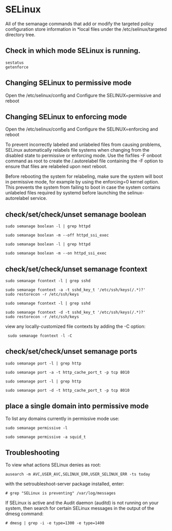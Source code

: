 # SELinux
All of the semanage commands that add or modify the targeted policy configuration store information in *local files under the /etc/selinux/targeted directory tree. 

## Check in which mode SELinux is running.
```
sestatus
getenforce
```


## Changing SELinux to permissive mode 
Open the /etc/selinux/config  and Configure the SELINUX=permissive and reboot

## Changing SELinux to enforcing  mode 
Open the /etc/selinux/config  and Configure the SELINUX=enforcing  and reboot

To prevent incorrectly labeled and unlabeled files from causing problems, SELinux automatically relabels file systems when changing from the disabled state to permissive or enforcing mode. Use the fixfiles -F onboot command as root to create the /.autorelabel file containing the -F option to ensure that files are relabeled upon next reboot.

Before rebooting the system for relabeling, make sure the system will boot in permissive mode, for example by using the enforcing=0 kernel option. This prevents the system from failing to boot in case the system contains unlabeled files required by systemd before launching the selinux-autorelabel service.

## check/set/check/unset semanage boolean
```
sudo semanage boolean -l | grep httpd

sudo semanage boolean -m --off httpd_ssi_exec

sudo semanage boolean -l | grep httpd

sudo semanage boolean -m --on httpd_ssi_exec
```

## check/set/check/unset semanage fcontext 
```
sudo semanage fcontext -l | grep sshd

sudo semanage fcontext -a -t sshd_key_t '/etc/ssh/keys(/.*)?'
sudo restorecon -r /etc/ssh/keys

sudo semanage fcontext -l | grep sshd

sudo semanage fcontext -d -t sshd_key_t '/etc/ssh/keys(/.*)?'
sudo restorecon -r /etc/ssh/keys
```

view any locally-customized file contexts by adding the -C option:
```
 sudo semanage fcontext -l -C
```

## check/set/check/unset semanage ports
```
sudo semanage port -l | grep http

sudo semanage port -a -t http_cache_port_t -p tcp 8010

sudo semanage port -l | grep http

sudo semanage port -d -t http_cache_port_t -p tcp 8010
```

## place a single domain into permissive mode

To list any domains currently in permissive mode use:

```
sudo semanage permissive -l 

sudo semanage permissive -a squid_t
```

## Troubleshooting
To view what actions SELinux denies as root:
```
ausearch -m AVC,USER_AVC,SELINUX_ERR,USER_SELINUX_ERR -ts today
```
with the setroubleshoot-server package installed, enter:
```
# grep "SELinux is preventing" /var/log/messages
```
If SELinux is active and the Audit daemon (auditd) is not running on your system, then search for certain SELinux messages in the output of the dmesg command:
```
# dmesg | grep -i -e type=1300 -e type=1400
```
